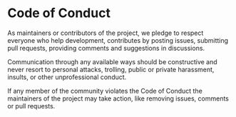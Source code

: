 # Code of Conduct

As maintainers or contributors of the project, we pledge to respect everyone who help development, contributes by posting issues, submitting pull requests, providing comments and suggestions in discussions.

Communication through any available ways should be constructive and never resort to personal attacks, trolling, public or private harassment, insults, or other unprofessional conduct.

If any member of the community violates the Code of Conduct the maintainers of the project may take action, like removing issues, comments or pull requests.
